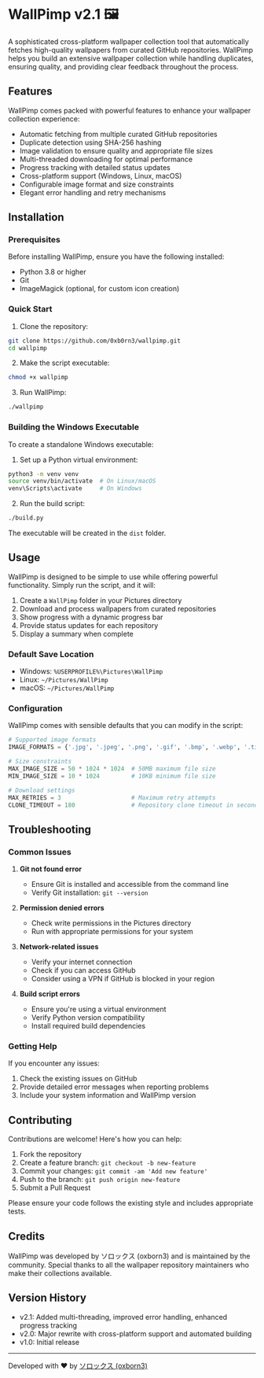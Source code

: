 # WallPimp v2.1 🖼️

A sophisticated cross-platform wallpaper collection tool that automatically fetches high-quality wallpapers from curated GitHub repositories. WallPimp helps you build an extensive wallpaper collection while handling duplicates, ensuring quality, and providing clear feedback throughout the process.

## Features

WallPimp comes packed with powerful features to enhance your wallpaper collection experience:

- Automatic fetching from multiple curated GitHub repositories
- Duplicate detection using SHA-256 hashing
- Image validation to ensure quality and appropriate file sizes
- Multi-threaded downloading for optimal performance
- Progress tracking with detailed status updates
- Cross-platform support (Windows, Linux, macOS)
- Configurable image format and size constraints
- Elegant error handling and retry mechanisms

## Installation

### Prerequisites

Before installing WallPimp, ensure you have the following installed:
- Python 3.8 or higher
- Git
- ImageMagick (optional, for custom icon creation)

### Quick Start

1. Clone the repository:
```bash
git clone https://github.com/0xb0rn3/wallpimp.git
cd wallpimp
```

2. Make the script executable:
```bash
chmod +x wallpimp
```

3. Run WallPimp:
```bash
./wallpimp
```

### Building the Windows Executable

To create a standalone Windows executable:

1. Set up a Python virtual environment:
```bash
python3 -m venv venv
source venv/bin/activate  # On Linux/macOS
venv\Scripts\activate     # On Windows
```

2. Run the build script:
```bash
./build.py
```

The executable will be created in the `dist` folder.

## Usage

WallPimp is designed to be simple to use while offering powerful functionality. Simply run the script, and it will:

1. Create a `WallPimp` folder in your Pictures directory
2. Download and process wallpapers from curated repositories
3. Show progress with a dynamic progress bar
4. Provide status updates for each repository
5. Display a summary when complete

### Default Save Location

- Windows: `%USERPROFILE%\Pictures\WallPimp`
- Linux: `~/Pictures/WallPimp`
- macOS: `~/Pictures/WallPimp`

### Configuration

WallPimp comes with sensible defaults that you can modify in the script:

```python
# Supported image formats
IMAGE_FORMATS = {'.jpg', '.jpeg', '.png', '.gif', '.bmp', '.webp', '.tiff', '.svg', '.heic'}

# Size constraints
MAX_IMAGE_SIZE = 50 * 1024 * 1024  # 50MB maximum file size
MIN_IMAGE_SIZE = 10 * 1024         # 10KB minimum file size

# Download settings
MAX_RETRIES = 3                    # Maximum retry attempts
CLONE_TIMEOUT = 180                # Repository clone timeout in seconds
```

## Troubleshooting

### Common Issues

1. **Git not found error**
   - Ensure Git is installed and accessible from the command line
   - Verify Git installation: `git --version`

2. **Permission denied errors**
   - Check write permissions in the Pictures directory
   - Run with appropriate permissions for your system

3. **Network-related issues**
   - Verify your internet connection
   - Check if you can access GitHub
   - Consider using a VPN if GitHub is blocked in your region

4. **Build script errors**
   - Ensure you're using a virtual environment
   - Verify Python version compatibility
   - Install required build dependencies

### Getting Help

If you encounter any issues:
1. Check the existing issues on GitHub
2. Provide detailed error messages when reporting problems
3. Include your system information and WallPimp version

## Contributing

Contributions are welcome! Here's how you can help:

1. Fork the repository
2. Create a feature branch: `git checkout -b new-feature`
3. Commit your changes: `git commit -am 'Add new feature'`
4. Push to the branch: `git push origin new-feature`
5. Submit a Pull Request

Please ensure your code follows the existing style and includes appropriate tests.

## Credits

WallPimp was developed by ソロックス (oxborn3) and is maintained by the community. Special thanks to all the wallpaper repository maintainers who make their collections available.

## Version History

- v2.1: Added multi-threading, improved error handling, enhanced progress tracking
- v2.0: Major rewrite with cross-platform support and automated building
- v1.0: Initial release

---

Developed with ❤️ by [ソロックス (oxborn3)](https://github.com/0xb0rn3)

